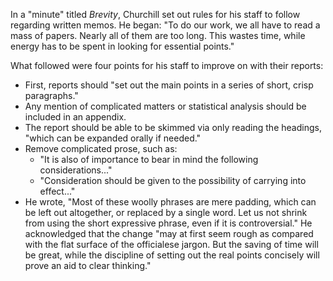 In a "minute" titled *Brevity*, Churchill set out rules for his staff to follow regarding written memos. He began: "To do our work, we all have to read a mass of papers. Nearly all of them are too long. This wastes time, while energy has to be spent in looking for essential points."

What followed were four points for his staff to improve on with their reports:

- First, reports should "set out the main points in a series of short, crisp paragraphs."
- Any mention of complicated matters or statistical analysis should be included in an appendix.
- The report should be able to be skimmed via only reading the headings, "which can be expanded orally if needed."
- Remove complicated prose, such as:
  - "It is also of importance to bear in mind the following considerations..."
  - "Consideration should be given to the possibility of carrying into effect..."
- He wrote, "Most of these woolly phrases are mere padding, which can be left out altogether, or replaced by a single word. Let us not shrink from using the short expressive phrase, even if it is controversial." He acknowledged that the change "may at first seem rough as compared with the flat surface of the officialese jargon. But the saving of time will be great, while the discipline of setting out the real points concisely will prove an aid to clear thinking."